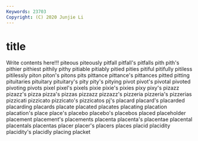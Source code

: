 ```yaml
---
Keywords: 23703
Copyright: (C) 2020 Junjie Li
---
```


# title

Write contents here!!!
piteous 
piteously 
pitfall 
pitfall's 
pitfalls 
pith 
pith's 
pithier
pithiest 
pithily 
pithy 
pitiable 
pitiably 
pitied 
pities 
pitiful 
pitifully 
pitiless
pitilessly 
piton 
piton's 
pitons 
pits 
pittance 
pittance's 
pittances 
pitted 
pitting
pituitaries 
pituitary 
pituitary's 
pity 
pity's 
pitying 
pivot 
pivot's 
pivotal 
pivoted
pivoting 
pivots 
pixel 
pixel's 
pixels 
pixie 
pixie's 
pixies 
pixy 
pixy's
pizazz 
pizazz's 
pizza 
pizza's 
pizzas 
pizzazz 
pizzazz's 
pizzeria 
pizzeria's 
pizzerias
pizzicati 
pizzicato 
pizzicato's 
pizzicatos 
pj's 
placard 
placard's 
placarded 
placarding 
placards
placate 
placated 
placates 
placating 
placation 
placation's 
place 
place's 
placebo 
placebo's
placebos 
placed 
placeholder 
placement 
placement's 
placements 
placenta 
placenta's 
placentae 
placental
placentals 
placentas 
placer 
placer's 
placers 
places 
placid 
placidity 
placidity's 
placidly
placing 
placket 
